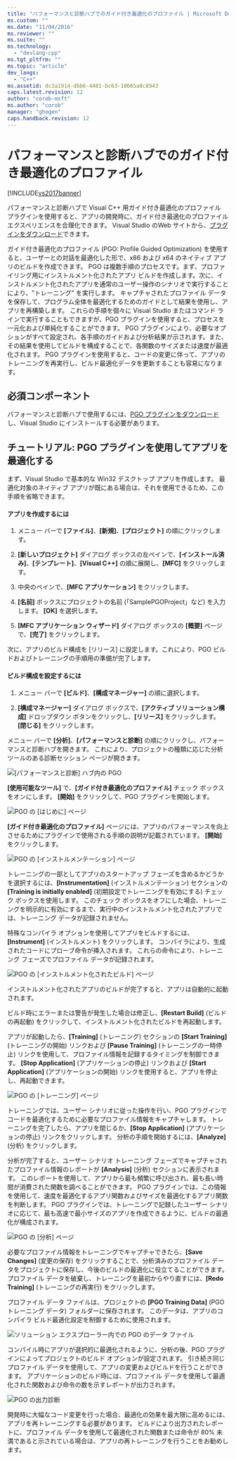 ```yaml
---
title: "パフォーマンスと診断ハブでのガイド付き最適化のプロファイル | Microsoft Docs"
ms.custom: ""
ms.date: "11/04/2016"
ms.reviewer: ""
ms.suite: ""
ms.technology: 
  - "devlang-cpp"
ms.tgt_pltfrm: ""
ms.topic: "article"
dev_langs: 
  - "C++"
ms.assetid: dc3a1914-dbb6-4401-bc63-10665a8c8943
caps.latest.revision: 12
author: "corob-msft"
ms.author: "corob"
manager: "ghogen"
caps.handback.revision: 12
---
```

# パフォーマンスと診断ハブでのガイド付き最適化のプロファイル
[!INCLUDE[vs2017banner](../../assembler/inline/includes/vs2017banner.md)]

パフォーマンスと診断ハブで Visual C\+\+ 用ガイド付き最適化のプロファイル プラグインを使用すると、アプリの開発時に、ガイド付き最適化のプロファイル エクスペリエンスを合理化できます。  Visual Studio のWeb サイトから、[プラグインをダウンロード](http://go.microsoft.com/fwlink/p/?LinkId=327915)できます。  
  
 ガイド付き最適化のプロファイル \(PGO: Profile Guided Optimization\) を使用すると、ユーザーとの対話を最適化した形で、x86 および x64 のネイティブ アプリのビルドを作成できます。  PGO は複数手順のプロセスです。まず、プロファイリング用にインストルメント化されたアプリ ビルドを作成します。次に、インストルメント化されたアプリを通常のユーザー操作のシナリオで実行することにより、"トレーニング" を実行します。  キャプチャされたプロファイル データを保存して、プログラム全体を最適化するためのガイドとして結果を使用し、アプリを再構築します。  これらの手順を個々に Visual Studio またはコマンド ラインで実行することもできますが、PGO プラグインを使用すると、プロセスを一元化および単純化することができます。  PGO プラグインにより、必要なオプションがすべて設定され、各手順のガイドおよび分析結果が示されます。また、その結果を使用してビルドを構成することで、各関数のサイズまたは速度が最適化されます。  PGO プラグインを使用すると、コードの変更に伴って、アプリのトレーニングを再実行し、ビルド最適化データを更新することも容易になります。  
  
## 必須コンポーネント  
 パフォーマンスと診断ハブで使用するには、[PGO プラグインをダウンロード](http://go.microsoft.com/fwlink/p/?LinkId=327915)し、Visual Studio にインストールする必要があります。  
  
## チュートリアル: PGO プラグインを使用してアプリを最適化する  
 まず、Visual Studio で基本的な Win32 デスクトップ アプリを作成します。  最適化対象のネイティブ アプリが既にある場合は、それを使用できるため、この手順を省略できます。  
  
#### アプリを作成するには  
  
1.  メニュー バーで **\[ファイル\]**、**\[新規\]**、**\[プロジェクト\]** の順にクリックします。  
  
2.  **\[新しいプロジェクト\]** ダイアログ ボックスの左ペインで、**\[インストール済み\]**、**\[テンプレート\]**、**\[Visual C\+\+\]** の順に展開し、**\[MFC\]** をクリックします。  
  
3.  中央のペインで、**\[MFC アプリケーション\]** をクリックします。  
  
4.  **\[名前\]** ボックスにプロジェクトの名前 \(「SamplePGOProject」など\) を入力します。  **\[OK\]** を選択します。  
  
5.  **\[MFC アプリケーション ウィザード\]** ダイアログ ボックスの **\[概要\]** ページで、**\[完了\]** をクリックします。  
  
 次に、アプリのビルド構成を \[リリース\] に設定します。これにより、PGO ビルドおよびトレーニングの手順用の準備が完了します。  
  
#### ビルド構成を設定するには  
  
1.  メニュー バーで **\[ビルド\]**、**\[構成マネージャー\]** の順に選択します。  
  
2.  **\[構成マネージャー\]** ダイアログ ボックスで、**\[アクティブ ソリューション構成\]** ドロップダウン ボタンをクリックし、**\[リリース\]** をクリックします。  **\[閉じる\]** をクリックします。  
  
 メニュー バーで **\[分析\]**、**\[パフォーマンスと診断\]** の順にクリックし、パフォーマンスと診断ハブを開きます。  これにより、プロジェクトの種類に応じた分析ツールのある診断セッション ページが開きます。  
  
 ![&#91;パフォーマンスと診断&#93; ハブ内の PGO](../../build/reference/media/pgofig0hub.png "PGOFig0Hub")  
  
 **\[使用可能なツール\]** で、**\[ガイド付き最適化のプロファイル\]** チェック ボックスをオンにします。  **\[開始\]** をクリックして、PGO プラグインを開始します。  
  
 ![PGO の &#91;はじめに&#93; ページ](../../build/reference/media/pgofig1start.png "PGOFig1Start")  
  
 **\[ガイド付き最適化のプロファイル\]** ページには、アプリのパフォーマンスを向上させるためにプラグインで使用される手順の説明が記載されています。  **\[開始\]** をクリックします。  
  
 ![PGO の &#91;インストルメンテーション&#93; ページ](../Image/PGOFig2Instrument.png "PGOFig2Instrument")  
  
 トレーニングの一部としてアプリのスタートアップ フェーズを含めるかどうかを選択するには、**\[Instrumentation\]** \(インストルメンテーション\) セクションの **\[Training is initially enabled\]** \(初期設定でトレーニングを有効にする\) チェック ボックスを使用します。  このチェック ボックスをオフにした場合、トレーニングを明示的に有効にするまで、実行中のインストルメント化されたアプリでは、トレーニング データが記録されません。  
  
 特殊なコンパイラ オプションを使用してアプリをビルドするには、**\[Instrument\]** \(インストルメント\) をクリックします。  コンパイラにより、生成されたコードにプローブ命令が挿入されます。  これらの命令により、トレーニング フェーズでプロファイル データが記録されます。  
  
 ![PGO の &#91;インストルメント化されたビルド&#93; ページ](../../build/reference/media/pgofig3build.PNG "PGOFig3Build")  
  
 インストルメント化されたアプリのビルドが完了すると、アプリは自動的に起動されます。  
  
 ビルド時にエラーまたは警告が発生した場合は修正し、**\[Restart Build\]** \(ビルドの再起動\) をクリックして、インストルメント化されたビルドを再起動します。  
  
 アプリが起動したら、**\[Training\]** \(トレーニング\) セクションの **\[Start Training\]** \(トレーニングの開始\) リンクおよび **\[Pause Training\]** \(トレーニングの一時停止\) リンクを使用して、プロファイル情報を記録するタイミングを制御できます。  **\[Stop Application\]** \(アプリケーションの停止\) リンクおよび **\[Start Application\]** \(アプリケーションの開始\) リンクを使用すると、アプリを停止し、再起動できます。  
  
 ![PGO の &#91;トレーニング&#93; ページ](../Image/PGOFig4Training.PNG "PGOFig4Training")  
  
 トレーニングでは、ユーザー シナリオに従った操作を行い、PGO プラグインでコードを最適化するために必要なプロファイル情報をキャプチャします。  トレーニングを完了したら、アプリを閉じるか、**\[Stop Application\]** \(アプリケーションの停止\) リンクをクリックします。  分析の手順を開始するには、**\[Analyze\]** \(分析\) をクリックします。  
  
 分析が完了すると、ユーザー シナリオ トレーニング フェーズでキャプチャされたプロファイル情報のレポートが **\[Analysis\]** \(分析\) セクションに表示されます。  このレポートを使用して、アプリから最も頻繁に呼び出され、最も長い時間が消費された関数を調べることができます。  PGO プラグインでは、この情報を使用して、速度を最適化するアプリ関数およびサイズを最適化するアプリ関数を判断します。  PGO プラグインでは、トレーニングで記録したユーザー シナリオに応じて、最も高速で最小サイズのアプリを作成できるように、ビルドの最適化が構成されます。  
  
 ![PGO の &#91;分析&#93; ページ](../../build/reference/media/pgofig5analyze.png "PGOFig5Analyze")  
  
 必要なプロファイル情報をトレーニングでキャプチャできたら、**\[Save Changes\]** \(変更の保存\) をクリックすることで、分析済みのプロファイル データをプロジェクトに保存し、今後のビルドの最適化に役立てることができます。  プロファイル データを破棄し、トレーニングを最初からやり直すには、**\[Redo Training\]** \(トレーニングの再実行\) をクリックします。  
  
 プロファイル データ ファイルは、プロジェクトの **\[PGO Training Data\]** \(PGO トレーニング データ\) フォルダーに保存されます。  このデータは、アプリのコンパイラ ビルド最適化設定を制御するために使用されます。  
  
 ![ソリューション エクスプローラー内での PGO のデータ ファイル](../../build/reference/media/pgofig6data.png "PGOFig6Data")  
  
 コンパイル時にアプリが選択的に最適化されるように、分析の後、PGO プラグインによってプロジェクトのビルド オプションが設定されます。  引き続き同じプロファイル データを使用して、アプリの変更およびビルドを行うことができます。  アプリケーションのビルド時には、プロファイル データを使用して最適化された関数および命令の数を示すレポートが出力されます。  
  
 ![PGO の出力診断](../../build/reference/media/pgofig7diagnostics.png "PGOFig7Diagnostics")  
  
 開発時に大幅なコード変更を行った場合、最適化の効果を最大限に高めるには、アプリを再トレーニングする必要があります。  ビルドにより出力されたレポートに、プロファイル データを使用して最適化された関数または命令が 80% 未満であると示されている場合は、アプリの再トレーニングを行うことをお勧めします。